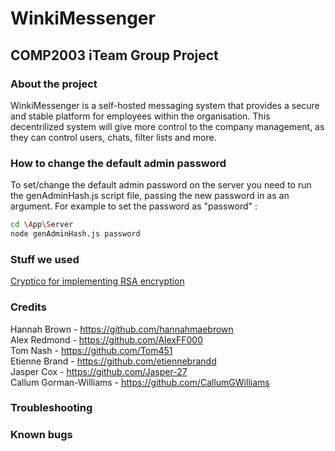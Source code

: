 # WinkiMessenger #
## COMP2003 iTeam Group Project ## 

### About the project ###
WinkiMessenger is a self-hosted messaging system that provides a secure and stable platform for employees within the organisation. This decentrilized system will give more control to the company management, as they can control users, chats, filter lists and more. 

### How to change the default admin password ###
To set/change the default admin password on the server you need to run the genAdminHash.js script file, passing the new password in as an argument. For example to set the password as "password" : 

``` sh
cd \App\Server
node genAdminHash.js password
```

### Stuff we used 
[Cryptico for implementing RSA encryption](https://github.com/wwwtyro/cryptico "Their website")



### Credits ###
Hannah Brown - https://github.com/hannahmaebrown <br>
Alex Redmond - https://github.com/AlexFF000 <br>
Tom Nash - https://github.com/Tom451 <br>
Etienne Brand - https://github.com/etiennebrandd<br>
Jasper Cox - https://github.com/Jasper-27 <br>
Callum Gorman-Williams - https://github.com/CallumGWilliams <br>

### Troubleshooting ###

### Known bugs ###
